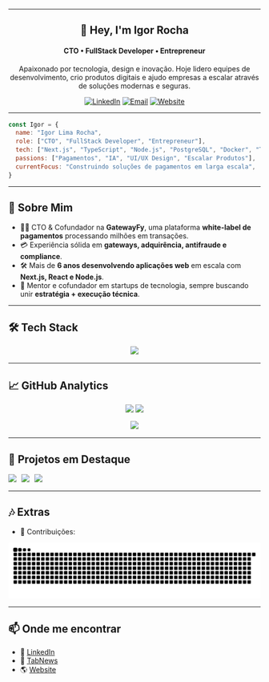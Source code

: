 <!-- [![Banner Igor](/assets/banner.gif)](https://ilrocha.com) -->

---

<h2 align="center">👋 Hey, I'm Igor Rocha</h2>
<h4 align="center">CTO • FullStack Developer • Entrepreneur</h4>
<p align="center">Apaixonado por tecnologia, design e inovação. Hoje lidero equipes de desenvolvimento, crio produtos digitais e ajudo empresas a escalar através de soluções modernas e seguras.</p>

<p align="center">
  <a href="https://www.linkedin.com/in/igorroc/"><img src="https://img.shields.io/badge/-LinkedIn-blue?style=flat-square&logo=Linkedin&logoColor=white" alt="LinkedIn"></a>
  <a href="mailto:igor_roc@hotmail.com.br"><img src="https://img.shields.io/badge/-Email-D54B3D?style=flat-square&logo=Gmail&logoColor=white" alt="Email"></a>
  <a href="https://ilrocha.com"><img src="https://img.shields.io/badge/-Website-05D462?style=flat-square&logo=vercel&logoColor=white" alt="Website"></a>
</p>

---

```js
const Igor = {
  name: "Igor Lima Rocha",
  role: ["CTO", "FullStack Developer", "Entrepreneur"],
  tech: ["Next.js", "TypeScript", "Node.js", "PostgreSQL", "Docker", "Tailwind"],
  passions: ["Pagamentos", "IA", "UI/UX Design", "Escalar Produtos"],
  currentFocus: "Construindo soluções de pagamentos em larga escala",
}
```

---

## 🚀 Sobre Mim
- 👨‍💻 CTO & Cofundador na **GatewayFy**, uma plataforma **white-label de pagamentos** processando milhões em transações.  
- 💳 Experiência sólida em **gateways, adquirência, antifraude e compliance**.  
- 🛠️ Mais de **6 anos desenvolvendo aplicações web** em escala com **Next.js, React e Node.js**.  
- 🤝 Mentor e cofundador em startups de tecnologia, sempre buscando unir **estratégia + execução técnica**.  

---

## 🛠️ Tech Stack

<p align="center">
  <img src="https://skillicons.dev/icons?i=ts,js,react,nextjs,nodejs,postgres,prisma,docker,tailwind,figma,git,github,aws" />
</p>

---

## 📈 GitHub Analytics

<p align="center">
  <img height="170" src="https://github-readme-stats.vercel.app/api?username=igorroc&theme=gotham&show_icons=true" />
  <img height="170" src="https://github-readme-stats.vercel.app/api/top-langs/?username=igorroc&layout=compact&theme=gotham&hide=assembly,tex,roff" />
</p>

<p align="center">
  <img src="https://github-readme-streak-stats.herokuapp.com/?user=igorroc&theme=soft-green&hide_border=true" />
</p>

---

## 📌 Projetos em Destaque  

<div style="display: flex; flex-wrap: wrap; gap: 10px;"> 
  <a href="https://github.com/igorroc/vite-template">
    <img src="https://github-readme-stats.vercel.app/api/pin/?username=igorroc&repo=vite-template&theme=gotham">
  </a>
  <a href="https://github.com/igorroc/lab-manager">
    <img src="https://github-readme-stats.vercel.app/api/pin/?username=igorroc&repo=lab-manager&theme=gotham">
  </a>
  <a href="https://github.com/igorroc/MeusPetz">
    <img src="https://github-readme-stats.vercel.app/api/pin/?username=igorroc&repo=MeusPetz&theme=gotham">
  </a>
</div>

---

## 🎶 Extras  

- 🐍 Contribuições:  

![snake gif](https://github.com/igorroc/igorroc/blob/output/github-snake-dark.svg)

---

## 📫 Onde me encontrar
- 💼 [LinkedIn](https://www.linkedin.com/in/igorroc/)  
- 📝 [TabNews](https://www.tabnews.com.br/rocha)  
- 🌎 [Website](https://ilrocha.com)  
